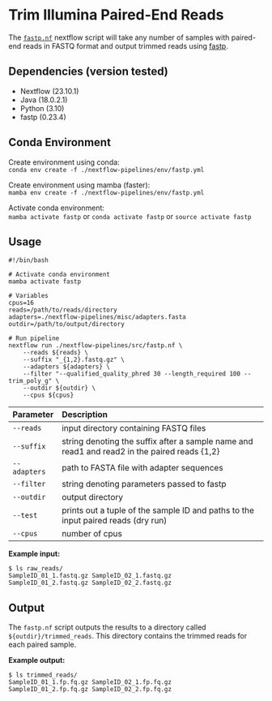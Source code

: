 # Trim Illumina Paired-End Reads

The [`fastp.nf`](https://github.com/Tom-Jenkins/nextflow-pipelines/blob/main/src/fastp.nf) nextflow script will take any number of samples with paired-end reads in FASTQ format and output trimmed reads using [fastp](https://github.com/OpenGene/fastp). 

## Dependencies (version tested)
* Nextflow (23.10.1)
* Java (18.0.2.1)
* Python (3.10)
* fastp (0.23.4)

## Conda Environment

Create environment using conda:   
`conda env create -f ./nextflow-pipelines/env/fastp.yml`  

Create environment using mamba (faster):  
`mamba env create -f ./nextflow-pipelines/env/fastp.yml`

Activate conda environment:  
`mamba activate fastp` or `conda activate fastp` or `source activate fastp`

## Usage
```
#!/bin/bash

# Activate conda environment
mamba activate fastp

# Variables
cpus=16
reads=/path/to/reads/directory
adapters=./nextflow-pipelines/misc/adapters.fasta
outdir=/path/to/output/directory

# Run pipeline
nextflow run ./nextflow-pipelines/src/fastp.nf \
    --reads ${reads} \
    --suffix "_{1,2}.fastq.gz" \
    --adapters ${adapters} \
    --filter "--qualified_quality_phred 30 --length_required 100 --trim_poly_g" \
    --outdir ${outdir} \
    --cpus ${cpus}
```

| Parameter | Description
| :- | :-
| `--reads` | input directory containing FASTQ files
| `--suffix` | string denoting the suffix after a sample name and read1 and read2 in the paired reads {1,2}
| `--adapters` | path to FASTA file with adapter sequences
| `--filter` | string denoting parameters passed to fastp
| `--outdir` | output directory
| `--test` | prints out a tuple of the sample ID and paths to the input paired reads (dry run)
| `--cpus` | number of cpus

**Example input:**  
```
$ ls raw_reads/
SampleID_01_1.fastq.gz SampleID_02_1.fastq.gz
SampleID_01_2.fastq.gz SampleID_02_2.fastq.gz
```

## Output

The `fastp.nf` script outputs the results to a directory called `${outdir}/trimmed_reads`. This directory contains the trimmed reads for each paired sample.

**Example output:**  
```
$ ls trimmed_reads/
SampleID_01_1.fp.fq.gz SampleID_02_1.fp.fq.gz
SampleID_01_2.fp.fq.gz SampleID_02_2.fp.fq.gz
```
